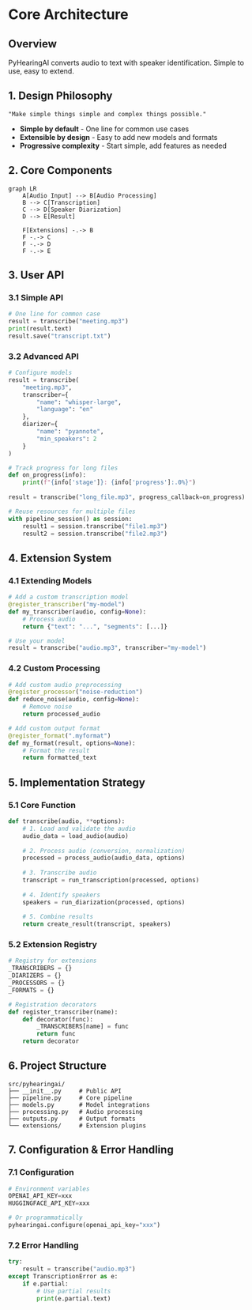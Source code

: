 # Core Architecture

## Overview

PyHearingAI converts audio to text with speaker identification. Simple to use, easy to extend.

## 1. Design Philosophy

```
"Make simple things simple and complex things possible."
```

- **Simple by default** - One line for common use cases
- **Extensible by design** - Easy to add new models and formats
- **Progressive complexity** - Start simple, add features as needed

## 2. Core Components

```mermaid
graph LR
    A[Audio Input] --> B[Audio Processing]
    B --> C[Transcription]
    C --> D[Speaker Diarization]
    D --> E[Result]
    
    F[Extensions] -.-> B
    F -.-> C
    F -.-> D
    F -.-> E
```

## 3. User API

### 3.1 Simple API
```python
# One line for common case
result = transcribe("meeting.mp3")
print(result.text)
result.save("transcript.txt")
```

### 3.2 Advanced API
```python
# Configure models
result = transcribe(
    "meeting.mp3",
    transcriber={
        "name": "whisper-large",
        "language": "en"
    },
    diarizer={
        "name": "pyannote",
        "min_speakers": 2
    }
)

# Track progress for long files
def on_progress(info):
    print(f"{info['stage']}: {info['progress']:.0%}")
    
result = transcribe("long_file.mp3", progress_callback=on_progress)

# Reuse resources for multiple files
with pipeline_session() as session:
    result1 = session.transcribe("file1.mp3")
    result2 = session.transcribe("file2.mp3")
```

## 4. Extension System

### 4.1 Extending Models
```python
# Add a custom transcription model
@register_transcriber("my-model")
def my_transcriber(audio, config=None):
    # Process audio
    return {"text": "...", "segments": [...]}

# Use your model
result = transcribe("audio.mp3", transcriber="my-model")
```

### 4.2 Custom Processing
```python
# Add custom audio preprocessing
@register_processor("noise-reduction")
def reduce_noise(audio, config=None):
    # Remove noise
    return processed_audio

# Add custom output format
@register_format(".myformat")
def my_format(result, options=None):
    # Format the result
    return formatted_text
```

## 5. Implementation Strategy

### 5.1 Core Function
```python
def transcribe(audio, **options):
    # 1. Load and validate the audio
    audio_data = load_audio(audio)
    
    # 2. Process audio (conversion, normalization)
    processed = process_audio(audio_data, options)
    
    # 3. Transcribe audio
    transcript = run_transcription(processed, options)
    
    # 4. Identify speakers
    speakers = run_diarization(processed, options)
    
    # 5. Combine results
    return create_result(transcript, speakers)
```

### 5.2 Extension Registry
```python
# Registry for extensions
_TRANSCRIBERS = {}
_DIARIZERS = {}
_PROCESSORS = {}
_FORMATS = {}

# Registration decorators
def register_transcriber(name):
    def decorator(func):
        _TRANSCRIBERS[name] = func
        return func
    return decorator
```

## 6. Project Structure
```
src/pyhearingai/
├── __init__.py     # Public API
├── pipeline.py     # Core pipeline
├── models.py       # Model integrations
├── processing.py   # Audio processing
├── outputs.py      # Output formats
└── extensions/     # Extension plugins
```

## 7. Configuration & Error Handling

### 7.1 Configuration
```python
# Environment variables
OPENAI_API_KEY=xxx
HUGGINGFACE_API_KEY=xxx

# Or programmatically
pyhearingai.configure(openai_api_key="xxx")
```

### 7.2 Error Handling
```python
try:
    result = transcribe("audio.mp3")
except TranscriptionError as e:
    if e.partial:
        # Use partial results
        print(e.partial.text)
``` 